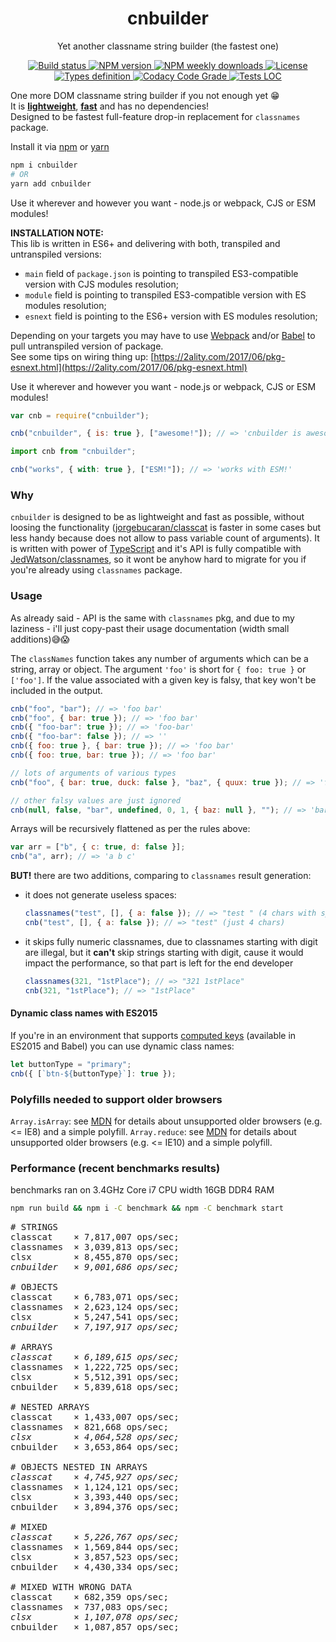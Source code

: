 <div align="center">
  <h1>cnbuilder</h1>
  <p>Yet another classname string builder (the fastest one)</p>
  <p>
    <a href="https://www.npmjs.com/package/cnbuilder">
        <img src="https://flat.badgen.net/travis/xobotyi/scrollbar-width" alt="Build status"/>
    </a>
    <a href="https://www.npmjs.com/package/cnbuilder">
        <img src="https://flat.badgen.net/npm/v/cnbuilder" alt="NPM version"/>
    </a>
    <a href="https://www.npmjs.com/package/cnbuilder">
        <img src="https://flat.badgen.net/npm/dw/cnbuilder" alt="NPM weekly downloads"/>
    </a>
    <a href="https://www.npmjs.com/package/cnbuilder">
        <img src="https://flat.badgen.net/npm/license/cnbuilder" alt="License"/>
    </a>
    <a href="https://www.npmjs.com/package/cnbuilder">
        <img src="https://flat.badgen.net/npm/types/cnbuilder" alt="Types definition"/>
    </a>
    <a href="https://www.npmjs.com/package/cnbuilder">
        <img src="https://flat.badgen.net/codacy/grade/71cdf9626f264970a23706c93b83a4bb" alt="Codacy Code Grade"/>
    </a>
    <a href="https://www.npmjs.com/package/cnbuilder">
        <img src="https://flat.badgen.net/codacy/coverage/71cdf9626f264970a23706c93b83a4bb" alt="Tests LOC"/>
    </a>
  </p>
</div>

One more DOM classname string builder if you not enough yet 😁  
It is **[lightweight](https://bundlephobia.com/result?p=cnbuilder)**, **[fast](#performance-recent-benchmarks-results)** and has no dependencies!  
Designed to be fastest full-feature drop-in replacement for `classnames` package.

Install it via [npm](https://www.npmjs.com) or [yarn](https://yarnpkg.com)

```bash
npm i cnbuilder
# OR
yarn add cnbuilder
```

Use it wherever and however you want - node.js or webpack, CJS or ESM modules!

**INSTALLATION NOTE:**  
This lib is written in ES6+ and delivering with both, transpiled and untranspiled versions:

- `main` field of `package.json` is pointing to transpiled ES3-compatible version with CJS modules resolution;
- `module` field is pointing to transpiled ES3-compatible version with ES modules resolution;
- `esnext` field is pointing to the ES6+ version with ES modules resolution;

Depending on your targets you may have to use [Webpack](https://webpack.js.org/) and/or
[Babel](http://babeljs.io/) to pull untranspiled version of package.  
See some tips on wiring thing up: [https://2ality.com/2017/06/pkg-esnext.html](https://2ality.com/2017/06/pkg-esnext.html)

Use it wherever and however you want - node.js or webpack, CJS or ESM modules!

```javascript
var cnb = require("cnbuilder");

cnb("cnbuilder", { is: true }, ["awesome!"]); // => 'cnbuilder is awesome!'
```

```typescript
import cnb from "cnbuilder";

cnb("works", { with: true }, ["ESM!"]); // => 'works with ESM!'
```

### Why

`cnbuilder` is designed to be as lightweight and fast as possible, without loosing the functionality ([jorgebucaran/classcat](https://github.com/jorgebucaran/classcat) is faster in some cases but less handy because does not allow to pass variable count of arguments).
It is written with power of [TypeScript](http://www.typescriptlang.org) and it's API is fully compatible with [JedWatson/classnames](https://github.com/JedWatson/classnames), so it wont be anyhow hard to migrate for you if you're already using `classnames` package.

### Usage

As already said - API is the same with `classnames` pkg, and due to my laziness - i'll just copy-past their usage documentation (width small additions)😅😱

The `classNames` function takes any number of arguments which can be a string, array or object.
The argument `'foo'` is short for `{ foo: true }` or `['foo']`. If the value associated with a given key is falsy, that key won't be included in the output.

```js
cnb("foo", "bar"); // => 'foo bar'
cnb("foo", { bar: true }); // => 'foo bar'
cnb({ "foo-bar": true }); // => 'foo-bar'
cnb({ "foo-bar": false }); // => ''
cnb({ foo: true }, { bar: true }); // => 'foo bar'
cnb({ foo: true, bar: true }); // => 'foo bar'

// lots of arguments of various types
cnb("foo", { bar: true, duck: false }, "baz", { quux: true }); // => 'foo bar baz quux'

// other falsy values are just ignored
cnb(null, false, "bar", undefined, 0, 1, { baz: null }, ""); // => 'bar 1'
```

Arrays will be recursively flattened as per the rules above:

```js
var arr = ["b", { c: true, d: false }];
cnb("a", arr); // => 'a b c'
```

**BUT!** there are two additions, comparing to `classnames` result generation:

- it does not generate useless spaces:
  ```javascript
  classnames("test", [], { a: false }); // => "test " (4 chars with space at the end)
  cnb("test", [], { a: false }); // => "test" (just 4 chars)
  ```
- it skips fully numeric classnames, due to classnames starting with digit are illegal, but it **can't** skip strings starting with digit, cause it would impact the performance, so that part is left for the end developer
  ```javascript
  classnames(321, "1stPlace"); // => "321 1stPlace"
  cnb(321, "1stPlace"); // => "1stPlace"
  ```

#### Dynamic class names with ES2015

If you're in an environment that supports [computed keys](http://www.ecma-international.org/ecma-262/6.0/#sec-object-initializer) (available in ES2015 and Babel) you can use dynamic class names:

```javascript
let buttonType = "primary";
cnb({ [`btn-${buttonType}`]: true });
```

### Polyfills needed to support older browsers

`Array.isArray`: see [MDN](https://developer.mozilla.org/en-US/docs/Web/JavaScript/Reference/Global_Objects/Array/isArray) for details about unsupported older browsers (e.g. <= IE8) and a simple polyfill.
`Array.reduce`: see [MDN](https://developer.mozilla.org/en-US/docs/Web/JavaScript/Reference/Global_Objects/Array/reduce) for details about unsupported older browsers (e.g. <= IE10) and a simple polyfill.

### Performance (recent benchmarks results)

benchmarks ran on 3.4GHz Core i7 CPU width 16GB DDR4 RAM

```bash
npm run build && npm i -C benchmark && npm -C benchmark start
```

<pre>
# STRINGS
classcat    × 7,817,007 ops/sec;
classnames  × 3,039,813 ops/sec;
clsx        × 8,455,870 ops/sec;
<string><em>cnbuilder   × 9,001,686 ops/sec;</em></string>

# OBJECTS
classcat    × 6,783,071 ops/sec;
classnames  × 2,623,124 ops/sec;
clsx        × 5,247,541 ops/sec;
<string><em>cnbuilder   × 7,197,917 ops/sec;</em></string>

# ARRAYS
<string><em>classcat    × 6,189,615 ops/sec;</em></string>
classnames  × 1,222,725 ops/sec;
clsx        × 5,512,391 ops/sec;
cnbuilder   × 5,839,618 ops/sec;

# NESTED ARRAYS
classcat    × 1,433,007 ops/sec;
classnames  × 821,668 ops/sec;
<string><em>clsx        × 4,064,528 ops/sec;</em></string>
cnbuilder   × 3,653,864 ops/sec;

# OBJECTS NESTED IN ARRAYS
<string><em>classcat    × 4,745,927 ops/sec;</em></string>
classnames  × 1,124,121 ops/sec;
clsx        × 3,393,440 ops/sec;
cnbuilder   × 3,894,376 ops/sec;

# MIXED
<string><em>classcat    × 5,226,767 ops/sec;</em></string>
classnames  × 1,569,844 ops/sec;
clsx        × 3,857,523 ops/sec;
cnbuilder   × 4,430,334 ops/sec;

# MIXED WITH WRONG DATA
classcat    × 682,359 ops/sec;
classnames  × 737,083 ops/sec;
<string><em>clsx        × 1,107,078 ops/sec;</em></string>
cnbuilder   × 1,087,857 ops/sec;
</pre>
